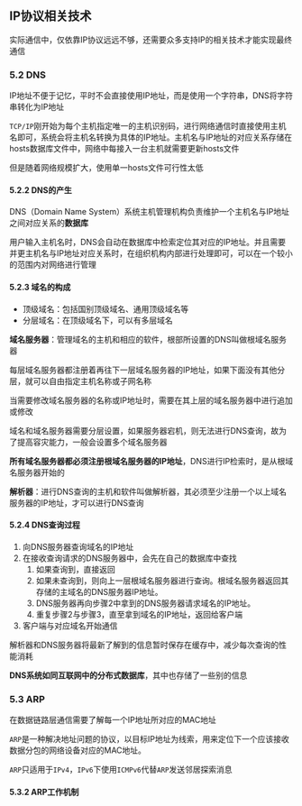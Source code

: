 ## IP协议相关技术

实际通信中，仅依靠IP协议远远不够，还需要众多支持IP的相关技术才能实现最终通信

### 5.2 DNS

IP地址不便于记忆，平时不会直接使用IP地址，而是使用一个字符串，DNS将字符串转化为IP地址

`TCP/IP`刚开始为每个主机指定唯一的主机识别码，进行网络通信时直接使用主机名即可，系统会将主机名转换为具体的IP地址。主机名与IP地址的对应关系存储在hosts数据库文件中，网络中每接入一台主机就需要更新hosts文件

但是随着网络规模扩大，使用单一hosts文件可行性太低

#### 5.2.2 DNS的产生

DNS（Domain Name System）系统主机管理机构负责维护一个主机名与IP地址之间对应关系的**数据库**

用户输入主机名时，DNS会自动在数据库中检索定位其对应的IP地址。并且需要并更主机名与IP地址对应关系时，在组织机构内部进行处理即可，可以在一个较小的范围内对网络进行管理

#### 5.2.3 域名的构成

* 顶级域名：包括国别顶级域名、通用顶级域名等
* 分层域名：在顶级域名下，可以有多层域名

**域名服务器**：管理域名的主机和相应的软件，根部所设置的DNS叫做根域名服务器

每层域名服务器都注册着再往下一层域名服务器的IP地址，如果下面没有其他分层，就可以自由指定主机名称或子网名称

当需要修改域名服务器的名称或IP地址时，需要在其上层的域名服务器中进行追加或修改

域名和域名服务器需要分层设置，如果服务器宕机，则无法进行DNS查询，故为了提高容灾能力，一般会设置多个域名服务器

**所有域名服务器都必须注册根域名服务器的IP地址**，DNS进行IP检索时，是从根域名服务器开始的

**解析器**：进行DNS查询的主机和软件叫做解析器，其必须至少注册一个以上域名服务器的IP地址，才可以进行DNS查询

#### 5.2.4 DNS查询过程

1. 向DNS服务器查询域名的IP地址
2. 在接收查询请求的DNS服务器中，会先在自己的数据库中查找
	1. 如果查询到，直接返回
	2. 如果未查询到，则向上一层根域名服务器进行查询。根域名服务器返回其存储的主域名的DNS服务器IP地址。
	3. DNS服务器再向步骤2中拿到的DNS服务器请求域名的IP地址。
	4. 重复步骤2与步骤3，直至拿到域名的IP地址，返回给客户端
3. 客户端与对应域名开始通信

解析器和DNS服务器将最新了解到的信息暂时保存在缓存中，减少每次查询的性能消耗

**DNS系统如同互联网中的分布式数据库**，其中也存储了一些别的信息

### 5.3 ARP

在数据链路层通信需要了解每一个IP地址所对应的MAC地址

`ARP`是一种解决地址问题的协议，以目标IP地址为线索，用来定位下一个应该接收数据分包的网络设备对应的MAC地址。

`ARP`只适用于`IPv4`，`IPv6`下使用`ICMPv6`代替`ARP`发送邻居探索消息

#### 5.3.2 ARP工作机制